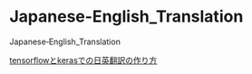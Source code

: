 # Japanese-English_Translation
Japanese‐English_Translation

<a href="">tensorflowとkerasでの日英翻訳の作り方</a>
